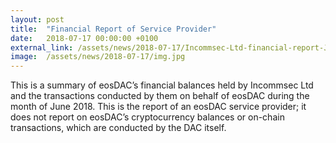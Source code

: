 ```yaml
---
layout: post
title:  "Financial Report of Service Provider"
date:   2018-07-17 00:00:00 +0100
external_link: /assets/news/2018-07-17/Incommsec-Ltd-financial-report-June-2018-FINAL.pdf
image:  /assets/news/2018-07-17/img.jpg
---
```

This is a summary of eosDAC’s financial balances held by Incommsec Ltd and the transactions conducted by them on behalf of eosDAC during the month of June 2018. This is the report of an eosDAC service provider; it does not report on eosDAC’s cryptocurrency balances or on-chain transactions, which are conducted by the DAC itself. 

